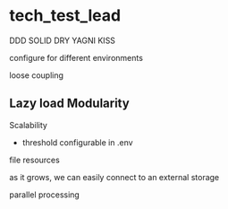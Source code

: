 # tech_test_lead


DDD
SOLID
DRY
YAGNI
KISS

configure for different environments

loose coupling


Lazy load
Modularity
- 
Scalability
- threshold configurable in .env

file resources

as it grows, we can easily connect to an external storage 

parallel processing
